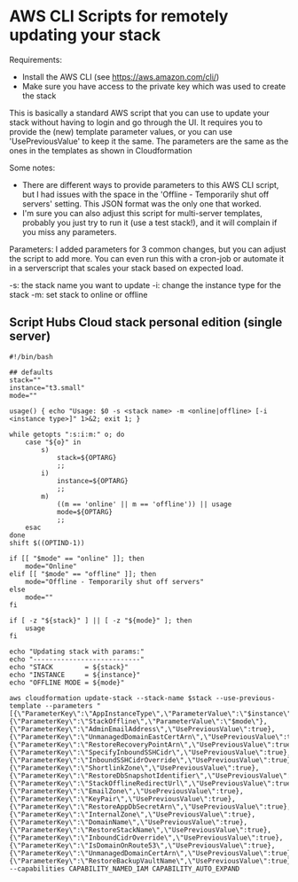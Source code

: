 # AWS CLI Scripts for remotely updating your stack

Requirements:
- Install the AWS CLI (see https://aws.amazon.com/cli/)
- Make sure you have access to the private key which was used to create the stack

This is basically a standard AWS script that you can use to update your stack without having to login and go through the UI. It requires you to provide the (new) template parameter values, or you can use 'UsePreviousValue' to keep it the same. The parameters are the same as the ones in the templates as shown in Cloudformation

Some notes:
- There are different ways to provide parameters to this AWS CLI script, but I had issues with the space in the 'Offline - Temporarily shut off servers' setting. This JSON format was the only one that worked. 
- I'm sure you can also adjust this script for multi-server templates, probably you just try to run it (use a test stack!), and it will complain if you miss any parameters.

Parameters:
I added parameters for 3 common changes, but you can adjust the script to add more. You can even run this with a cron-job or automate it in a serverscript that scales your stack based on expected load.

-s:
the stack name you want to update
-i:
change the instance type for the stack
-m:
set stack to online or offline

## Script Hubs Cloud stack personal edition (single server)
```
#!/bin/bash

## defaults
stack=""
instance="t3.small"
mode=""

usage() { echo "Usage: $0 -s <stack name> -m <online|offline> [-i <instance type>]" 1>&2; exit 1; }

while getopts ":s:i:m:" o; do
    case "${o}" in
        s)
            stack=${OPTARG}
            ;;
        i)
            instance=${OPTARG}
            ;;
        m)
            ((m == 'online' || m == 'offline')) || usage
            mode=${OPTARG}
            ;;
    esac
done
shift $((OPTIND-1))

if [[ "$mode" == "online" ]]; then
    mode="Online"
elif [[ "$mode" == "offline" ]]; then
    mode="Offline - Temporarily shut off servers"
else
    mode=""
fi

if [ -z "${stack}" ] || [ -z "${mode}" ]; then
    usage
fi

echo "Updating stack with params:"
echo "---------------------------"
echo "STACK        = ${stack}"
echo "INSTANCE     = ${instance}"
echo "OFFLINE MODE = ${mode}"

aws cloudformation update-stack --stack-name $stack --use-previous-template --parameters "[{\"ParameterKey\":\"AppInstanceType\",\"ParameterValue\":\"$instance\"},{\"ParameterKey\":\"StackOffline\",\"ParameterValue\":\"$mode\"},{\"ParameterKey\":\"AdminEmailAddress\",\"UsePreviousValue\":true},{\"ParameterKey\":\"UnmanagedDomainEastCertArn\",\"UsePreviousValue\":true},{\"ParameterKey\":\"RestoreRecoveryPointArn\",\"UsePreviousValue\":true},{\"ParameterKey\":\"SpecifyInboundSSHCidr\",\"UsePreviousValue\":true},{\"ParameterKey\":\"InboundSSHCidrOverride\",\"UsePreviousValue\":true},{\"ParameterKey\":\"ShortlinkZone\",\"UsePreviousValue\":true},{\"ParameterKey\":\"RestoreDbSnapshotIdentifier\",\"UsePreviousValue\":true},{\"ParameterKey\":\"StackOfflineRedirectUrl\",\"UsePreviousValue\":true},{\"ParameterKey\":\"EmailZone\",\"UsePreviousValue\":true},{\"ParameterKey\":\"KeyPair\",\"UsePreviousValue\":true},{\"ParameterKey\":\"RestoreAppDbSecretArn\",\"UsePreviousValue\":true},{\"ParameterKey\":\"InternalZone\",\"UsePreviousValue\":true},{\"ParameterKey\":\"DomainName\",\"UsePreviousValue\":true},{\"ParameterKey\":\"RestoreStackName\",\"UsePreviousValue\":true},{\"ParameterKey\":\"InboundCidrOverride\",\"UsePreviousValue\":true},{\"ParameterKey\":\"IsDomainOnRoute53\",\"UsePreviousValue\":true},{\"ParameterKey\":\"UnmanagedDomainCertArn\",\"UsePreviousValue\":true},{\"ParameterKey\":\"RestoreBackupVaultName\",\"UsePreviousValue\":true}]" --capabilities CAPABILITY_NAMED_IAM CAPABILITY_AUTO_EXPAND
```

